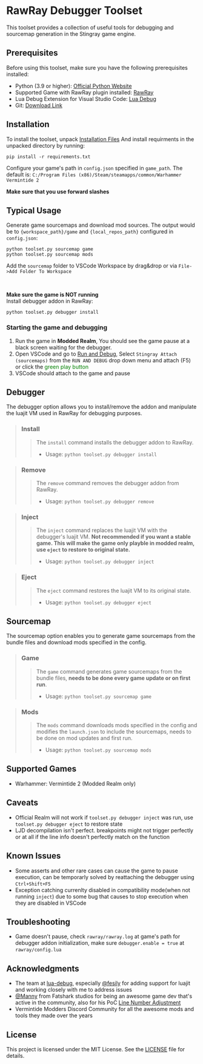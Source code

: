 
# RawRay Debugger Toolset

This toolset provides a collection of useful tools for debugging and sourcemap generation in the Stingray game engine.

## Prerequisites

Before using this toolset, make sure you have the following prerequisites installed:

- Python (3.9 or higher): [Official Python Website](https://www.python.org/downloads/)
- Supported Game with RawRay plugin installed: [RawRay](https://github.com/thewhitegoatcb/rawray#installation)
- Lua Debug Extension for Visual Studio Code: [Lua Debug](https://marketplace.visualstudio.com/items?itemName=actboy168.lua-debug)
- Git: [Download Link](https://git-scm.com/downloads)
## Installation

To install the toolset, unpack [Installation Files](https://github.com/thewhitegoatcb/rawray_debug_tools/releases/)
And install requirments in the unpacked directory by running:
```shell
pip install -r requirements.txt
```

Configure your game's path in `config.json` specified in `game_path`. The default is: `C:/Program Files (x86)/Steam/steamapps/common/Warhammer Vermintide 2`

**Make sure that you use forward slashes**
## Typical Usage

Generate game sourcemaps and download mod sources. The output would be to `{workspace_path}/game` and `{local_repos_path}` configured in `config.json`:
```shell
python toolset.py sourcemap game
python toolset.py sourcemap mods
```
Add the `sourcemap` folder to VSCode Workspace by drag&drop or via `File->Add Folder To Workspace`

<br>

**Make sure the game is NOT running**<br>
Install debugger addon in RawRay:
```shell
python toolset.py debugger install
```

### Starting the game and debugging

1. Run the game in **Modded Realm**, You should see the game pause at a black screen waiting for the debugger.
2. Open VSCode and go to [Run and Debug](https://code.visualstudio.com/docs/editor/debugging),
Select `Stingray Attach (sourcemaps)` from the `RUN AND DEBUG` drop down menu and attach (F5) or click the <span style="color:green">green play button</span> 
3. VSCode should attach to the game and pause

## Debugger

The debugger option allows you to install/remove the addon and manipulate the luajit VM used in RawRay for debugging purposes.

> ### Install
>> The `install` command installs the debugger addon to RawRay.
>> - Usage: `python toolset.py debugger install`

> ### Remove
>> The `remove` command removes the debugger addon from RawRay.
>> - Usage: `python toolset.py debugger remove`

> ### Inject
>>The `inject` command replaces the luajit VM with the debugger's luajit VM. **Not recommended if you want a stable game. This will make the game only playble in modded realm, use `eject` to restore to original state.**
>> - Usage: `python toolset.py debugger inject`

> ### Eject
>> The `eject` command restores the luajit VM to its original state.
>> - Usage: `python toolset.py debugger eject`

## Sourcemap

The sourcemap option enables you to generate game sourcemaps from the bundle files and download mods specified in the config.

> ### Game
>> The `game` command generates game sourcemaps from the bundle files, **needs to be done every game update or on first run**.
>> - Usage: `python toolset.py sourcemap game`

> ### Mods
>> The `mods` command downloads mods specified in the config and modifies the `launch.json` to include the sourcemaps, needs to be done on mod updates and first run.
>> - Usage: `python toolset.py sourcemap mods`

## Supported Games
* Warhammer: Vermintide 2 (Modded Realm only)

## Caveats
* Official Realm will not work if `toolset.py debugger inject` was run, use `toolset.py debugger eject` to restore state
* LJD decompilation isn't perfect. breakpoints might not trigger perfectly or at all if the line info doesn't perfectly match on the function
## Known Issues
* Some asserts and other rare cases can cause the game to pause execution, can be temporarly solved by reattaching the debugger using `Ctrl+Shift+F5`
* Exception catching currenlty disabled in compatibility mode(when not running `inject`) due to some bug that causes to stop execution when they are disabled in VSCode

## Troubleshooting
* Game doesn't pause, check `rawray/rawray.log` at game's path for debugger addon initialization, make sure `debugger.enable = true` at `rawray/config.lua`
## Acknowledgments
* The team at [lua-debug](https://github.com/actboy168/lua-debug), especially [@fesily](https://github.com/fesily) for adding support for luajit and working closely with me to address issues
* [@Manny](https://github.com/ManuelBlanc) from Fatshark studios for being an awesome game dev that's active in the community, also for his PoC [Line Number Adjustment](https://github.com/ManuelBlanc/ljd/tree/feature-match-line-numbers)
* Vermintide Modders Discord Community for all the awesome mods and tools they made over the years
## License

This project is licensed under the MIT License. See the [LICENSE](LICENSE) file for details.